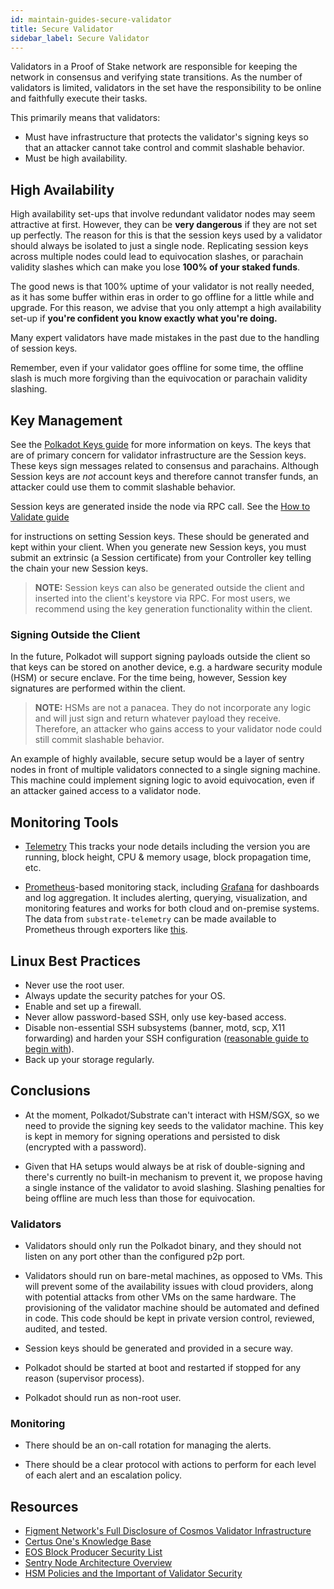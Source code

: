 ```yaml
---
id: maintain-guides-secure-validator
title: Secure Validator
sidebar_label: Secure Validator
---
```


Validators in a Proof of Stake network are responsible for keeping the network in consensus and
verifying state transitions. As the number of validators is limited, validators in the set have the
responsibility to be online and faithfully execute their tasks.

This primarily means that validators:

- Must have infrastructure that protects the validator's signing keys so that an attacker cannot
  take control and commit slashable behavior.
- Must be high availability.

## High Availability

High availability set-ups that involve redundant validator nodes may seem attractive at first.
However, they can be **very dangerous** if they are not set up perfectly. The reason for this is
that the session keys used by a validator should always be isolated to just a single node.
Replicating session keys across multiple nodes could lead to equivocation slashes, or parachain
validity slashes which can make you lose **100% of your staked funds**.

The good news is that 100% uptime of your validator is not really needed, as it has some buffer
within eras in order to go offline for a little while and upgrade. For this reason, we advise that
you only attempt a high availability set-up if **you're confident you know exactly what you're
doing.**

Many expert validators have made mistakes in the past due to the handling of session keys.

Remember, even if your validator goes offline for some time, the offline slash is much more
forgiving than the equivocation or parachain validity slashing.

## Key Management

See the [Polkadot Keys guide](learn-keys.md) for more information on keys. The keys that are of
primary concern for validator infrastructure are the Session keys. These keys sign messages related
to consensus and parachains. Although Session keys are _not_ account keys and therefore cannot
transfer funds, an attacker could use them to commit slashable behavior.

Session keys are generated inside the node via RPC call. See the
[How to Validate guide](maintain-guides-how-to-validate-polkadot.md#set-session-keys)

for instructions on setting Session keys. These should be generated and kept within your client.
When you generate new Session keys, you must submit an extrinsic (a Session certificate) from your
Controller key telling the chain your new Session keys.

> **NOTE:** Session keys can also be generated outside the client and inserted into the client's
> keystore via RPC. For most users, we recommend using the key generation functionality within the
> client.

### Signing Outside the Client

In the future, Polkadot will support signing payloads outside the client so that keys can be stored
on another device, e.g. a hardware security module (HSM) or secure enclave. For the time being,
however, Session key signatures are performed within the client.

> **NOTE:** HSMs are not a panacea. They do not incorporate any logic and will just sign and return
> whatever payload they receive. Therefore, an attacker who gains access to your validator node
> could still commit slashable behavior.

An example of highly available, secure setup would be a layer of sentry nodes in front of multiple
validators connected to a single signing machine. This machine could implement signing logic to
avoid equivocation, even if an attacker gained access to a validator node.

## Monitoring Tools

- [Telemetry](https://github.com/paritytech/substrate-telemetry) This tracks your node details
  including the version you are running, block height, CPU & memory usage, block propagation time,
  etc.

- [Prometheus](https://prometheus.io/)-based monitoring stack, including
  [Grafana](https://grafana.com) for dashboards and log aggregation. It includes alerting, querying,
  visualization, and monitoring features and works for both cloud and on-premise systems. The data
  from `substrate-telemetry` can be made available to Prometheus through exporters like
  [this](https://github.com/w3f/substrate-telemetry-exporter).

## Linux Best Practices

- Never use the root user.
- Always update the security patches for your OS.
- Enable and set up a firewall.
- Never allow password-based SSH, only use key-based access.
- Disable non-essential SSH subsystems (banner, motd, scp, X11 forwarding) and harden your SSH
  configuration
  ([reasonable guide to begin with](https://stribika.github.io/2015/01/04/secure-secure-shell.html)).
- Back up your storage regularly.

## Conclusions

- At the moment, Polkadot/Substrate can't interact with HSM/SGX, so we need to provide the signing
  key seeds to the validator machine. This key is kept in memory for signing operations and
  persisted to disk (encrypted with a password).

- Given that HA setups would always be at risk of double-signing and there's currently no built-in
  mechanism to prevent it, we propose having a single instance of the validator to avoid slashing.
  Slashing penalties for being offline are much less than those for equivocation.

### Validators

- Validators should only run the Polkadot binary, and they should not listen on any port other than
  the configured p2p port.

- Validators should run on bare-metal machines, as opposed to VMs. This will prevent some of the
  availability issues with cloud providers, along with potential attacks from other VMs on the same
  hardware. The provisioning of the validator machine should be automated and defined in code. This
  code should be kept in private version control, reviewed, audited, and tested.

- Session keys should be generated and provided in a secure way.

- Polkadot should be started at boot and restarted if stopped for any reason (supervisor process).

- Polkadot should run as non-root user.

### Monitoring

- There should be an on-call rotation for managing the alerts.

- There should be a clear protocol with actions to perform for each level of each alert and an
  escalation policy.

## Resources

- [Figment Network's Full Disclosure of Cosmos Validator Infrastructure](https://medium.com/figment-networks/full-disclosure-figments-cosmos-validator-infrastructure-3bc707283967)
- [Certus One's Knowledge Base](https://kb.certus.one/)
- [EOS Block Producer Security List](https://github.com/slowmist/eos-bp-nodes-security-checklist)
- [Sentry Node Architecture Overview](https://forum.cosmos.network/t/sentry-node-architecture-overview/454)
- [HSM Policies and the Important of Validator Security](https://medium.com/loom-network/hsm-policies-and-the-importance-of-validator-security-ec8a4cc1b6f)
